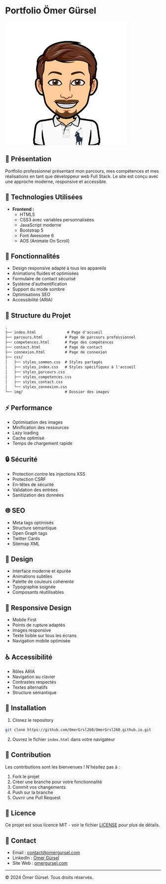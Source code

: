 # Portfolio Ömer Gürsel

![Logo du site](img/logomenu.png)

## 🌟 Présentation

Portfolio professionnel présentant mon parcours, mes compétences et mes réalisations en tant que développeur web Full Stack. Le site est conçu avec une approche moderne, responsive et accessible.

## 🚀 Technologies Utilisées

- **Frontend :**
  - HTML5
  - CSS3 avec variables personnalisées
  - JavaScript moderne
  - Bootstrap 5
  - Font Awesome 6
  - AOS (Animate On Scroll)

## 📱 Fonctionnalités

- Design responsive adapté à tous les appareils
- Animations fluides et optimisées
- Formulaire de contact sécurisé
- Système d'authentification
- Support du mode sombre
- Optimisations SEO
- Accessibilité (ARIA)

## 📂 Structure du Projet

```
.
├── index.html              # Page d'accueil
├── parcours.html          # Page de parcours professionnel
├── competences.html       # Page des compétences
├── contact.html           # Page de contact
├── connexion.html         # Page de connexion
├── css/
│   ├── styles_common.css  # Styles partagés
│   ├── styles_index.css   # Styles spécifiques à l'accueil
│   ├── styles_parcours.css
│   ├── styles_competences.css
│   ├── styles_contact.css
│   └── styles_connexion.css
└── img/                   # Dossier des images
```

## ⚡ Performance

- Optimisation des images
- Minification des ressources
- Lazy loading
- Cache optimisé
- Temps de chargement rapide

## 🔒 Sécurité

- Protection contre les injections XSS
- Protection CSRF
- En-têtes de sécurité
- Validation des entrées
- Sanitization des données

## 🌐 SEO

- Meta tags optimisés
- Structure sémantique
- Open Graph tags
- Twitter Cards
- Sitemap XML

## 🎨 Design

- Interface moderne et épurée
- Animations subtiles
- Palette de couleurs cohérente
- Typographie soignée
- Composants réutilisables

## 📱 Responsive Design

- Mobile First
- Points de rupture adaptés
- Images responsive
- Texte lisible sur tous les écrans
- Navigation mobile optimisée

## ♿ Accessibilité

- Rôles ARIA
- Navigation au clavier
- Contrastes respectés
- Textes alternatifs
- Structure sémantique

## 🔄 Installation

1. Clonez le repository
```bash
git clone https://github.com/OmerGrsl260/OmerGrsl260.github.io.git
```

2. Ouvrez le fichier `index.html` dans votre navigateur

## 🤝 Contribution

Les contributions sont les bienvenues ! N'hésitez pas à :
1. Fork le projet
2. Créer une branche pour votre fonctionnalité
3. Commit vos changements
4. Push sur la branche
5. Ouvrir une Pull Request

## 📝 Licence

Ce projet est sous licence MIT - voir le fichier [LICENSE](LICENSE) pour plus de détails.

## 📧 Contact

- Email : contact@omergursel.com
- LinkedIn : [Ömer Gürsel](https://linkedin.com/in/omer-gursel)
- Site Web : [omergursel.com](https://omergursel.com)

---
© 2024 Ömer Gürsel. Tous droits réservés. 